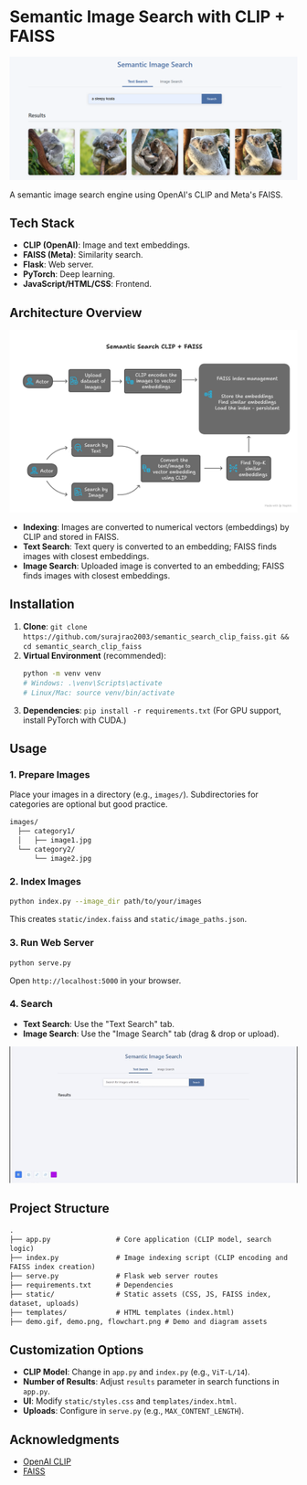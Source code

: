 # Semantic Image Search with CLIP + FAISS

![UI Screenshot](demo.png)

A semantic image search engine using OpenAI's CLIP and Meta's FAISS.


##  Tech Stack

- **CLIP (OpenAI)**: Image and text embeddings.
- **FAISS (Meta)**: Similarity search.
- **Flask**: Web server.
- **PyTorch**: Deep learning.
- **JavaScript/HTML/CSS**: Frontend.

## Architecture Overview
![Architecture](flowchart.png)

- **Indexing**: Images are converted to numerical vectors (embeddings) by CLIP and stored in FAISS.
- **Text Search**: Text query is converted to an embedding; FAISS finds images with closest embeddings.
- **Image Search**: Uploaded image is converted to an embedding; FAISS finds images with closest embeddings.

## Installation

1.  **Clone**: `git clone https://github.com/surajrao2003/semantic_search_clip_faiss.git && cd semantic_search_clip_faiss`
2.  **Virtual Environment** (recommended):
    ```bash
    python -m venv venv
    # Windows: .\venv\Scripts\activate
    # Linux/Mac: source venv/bin/activate
    ```
3.  **Dependencies**: `pip install -r requirements.txt`
    (For GPU support, install PyTorch with CUDA.)

## Usage

### 1. Prepare Images
   Place your images in a directory (e.g., `images/`). Subdirectories for categories are optional but good practice.
   ```
   images/
     ├── category1/
     │   ├── image1.jpg
     └── category2/
         └── image2.jpg
   ```

### 2. Index Images
   ```bash
   python index.py --image_dir path/to/your/images
   ```
   This creates `static/index.faiss` and `static/image_paths.json`.

### 3. Run Web Server
   ```bash
   python serve.py
   ```
   Open `http://localhost:5000` in your browser.

### 4. Search
   - **Text Search**: Use the "Text Search" tab.
   - **Image Search**: Use the "Image Search" tab (drag & drop or upload).

![Demo](demo.gif)

## Project Structure

```
.
├── app.py                # Core application (CLIP model, search logic)
├── index.py              # Image indexing script (CLIP encoding and FAISS index creation)
├── serve.py              # Flask web server routes
├── requirements.txt      # Dependencies
├── static/               # Static assets (CSS, JS, FAISS index, dataset, uploads)
├── templates/            # HTML templates (index.html)
├── demo.gif, demo.png, flowchart.png # Demo and diagram assets
```


## Customization Options

- **CLIP Model**: Change in `app.py` and `index.py` (e.g., `ViT-L/14`).
- **Number of Results**: Adjust `results` parameter in search functions in `app.py`.
- **UI**: Modify `static/styles.css` and `templates/index.html`.
- **Uploads**: Configure in `serve.py` (e.g., `MAX_CONTENT_LENGTH`).

## Acknowledgments

- [OpenAI CLIP](https://github.com/openai/CLIP)
- [FAISS](https://github.com/facebookresearch/faiss)

